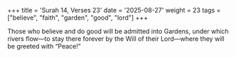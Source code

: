 +++
title = 'Surah 14, Verses 23'
date = '2025-08-27'
weight = 23
tags = ["believe", "faith", "garden", "good", "lord"]
+++

Those who believe and do good will be admitted into Gardens, under which rivers flow—to stay there forever by the Will of their Lord—where they will be greeted with “Peace!”